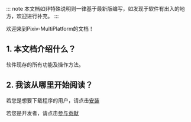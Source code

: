 ::: note
本文档如非特殊说明则一律基于最新版编写，如发现于软件有出入的地方，欢迎进行补充。
:::

欢迎来到Pixiv-MultiPlatform的文档！



## 1. 本文档介绍什么？

软件现存的所有功能及操作方法。



## 2. 我该从哪里开始阅读？

若您是想要下载程序的用户，请点击[安装](main/install.md)

若您是开发者，请点击[参与贡献](dev/contribute.md)
